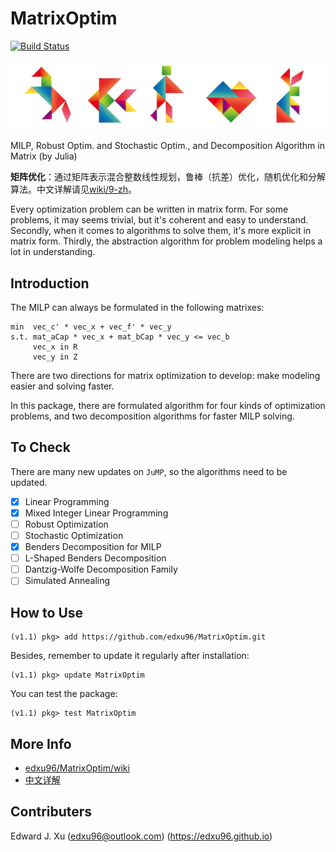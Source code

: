 
# MatrixOptim

[![Build Status](https://travis-ci.org/edxu96/MatrixOptim.svg?branch=master)](https://travis-ci.org/edxu96/MatrixOptim)

![Tangram](/images/tangram_1.png)

MILP, Robust Optim. and Stochastic Optim., and Decomposition Algorithm in Matrix (by Julia)

__矩阵优化__：通过矩阵表示混合整数线性规划，鲁棒（抗差）优化，随机优化和分解算法。中文详解请见[wiki/9-zh](https://github.com/edxu96/MatrixOptim/wiki/9-zh)。

Every optimization problem can be written in matrix form. For some problems, it may seems trivial, but it's coherent and easy to understand. Secondly, when it comes to algorithms to solve them, it's more explicit in matrix form. Thirdly, the abstraction algorithm for problem modeling helps a lot in understanding.

## Introduction

The MILP can always be formulated in the following matrixes:

```
min  vec_c' * vec_x + vec_f' * vec_y
s.t. mat_aCap * vec_x + mat_bCap * vec_y <= vec_b
     vec_x in R
     vec_y in Z
```

There are two directions for matrix optimization to develop: make modeling easier and solving faster.

In this package, there are formulated algorithm for four kinds of optimization problems, and two decomposition algorithms for faster MILP solving.

## To Check

There are many new updates on `JuMP`, so the algorithms need to be updated.

- [x] Linear Programming
- [x] Mixed Integer Linear Programming
- [ ] Robust Optimization
- [ ] Stochastic Optimization
- [X] Benders Decomposition for MILP
- [ ] L-Shaped Benders Decomposition
- [ ] Dantzig-Wolfe Decomposition Family
- [ ] Simulated Annealing

## How to Use

```
(v1.1) pkg> add https://github.com/edxu96/MatrixOptim.git
```

Besides, remember to update it regularly after installation:

```
(v1.1) pkg> update MatrixOptim
```

You can test the package:

```
(v1.1) pkg> test MatrixOptim
```

## More Info

- [edxu96/MatrixOptim/wiki](https://github.com/edxu96/MatrixOptim/wiki/1-Home)
- [中文详解](https://github.com/edxu96/MatrixOptim/wiki/9-zh)

## Contributers

Edward J. Xu (<edxu96@outlook.com>) (<https://edxu96.github.io>)
